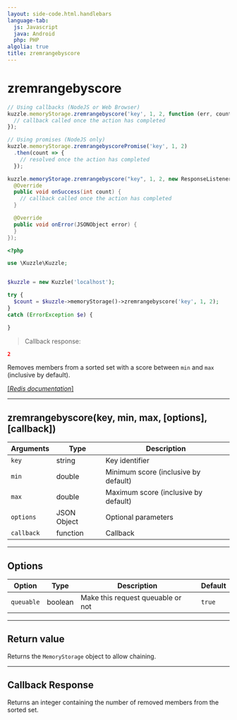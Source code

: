 ```yaml
---
layout: side-code.html.handlebars
language-tab:
  js: Javascript
  java: Android
  php: PHP
algolia: true
title: zremrangebyscore
---
```


# zremrangebyscore

```js
// Using callbacks (NodeJS or Web Browser)
kuzzle.memoryStorage.zremrangebyscore('key', 1, 2, function (err, count) {
  // callback called once the action has completed
});

// Using promises (NodeJS only)
kuzzle.memoryStorage.zremrangebyscorePromise('key', 1, 2)
  .then(count => {
    // resolved once the action has completed
  });
```

```java
kuzzle.memoryStorage.zremrangebyscore("key", 1, 2, new ResponseListener<Long>() {
  @Override
  public void onSuccess(int count) {
    // callback called once the action has completed
  }

  @Override
  public void onError(JSONObject error) {
  }
});
```

```php
<?php

use \Kuzzle\Kuzzle;


$kuzzle = new Kuzzle('localhost');

try {
  $count = $kuzzle->memoryStorage()->zremrangebyscore('key', 1, 2);
}
catch (ErrorException $e) {

}
```

> Callback response:

```json
2
```

Removes members from a sorted set with a score between `min` and `max` (inclusive by default).

[[_Redis documentation_]](https://redis.io/commands/zremrangebyscore)

---

## zremrangebyscore(key, min, max, [options], [callback])

| Arguments | Type | Description |
|---------------|---------|----------------------------------------|
| `key` | string | Key identifier |
| `min` | double | Minimum score (inclusive by default) |
| `max` | double | Maximum score (inclusive by default) |
| `options` | JSON Object | Optional parameters |
| `callback` | function | Callback |

---

## Options

| Option | Type | Description | Default |
|---------------|---------|----------------------------------------|---------|
| `queuable` | boolean | Make this request queuable or not  | ``true`` |


---

## Return value

Returns the `MemoryStorage` object to allow chaining.

---

## Callback Response

Returns an integer containing the number of removed members from the sorted set.
